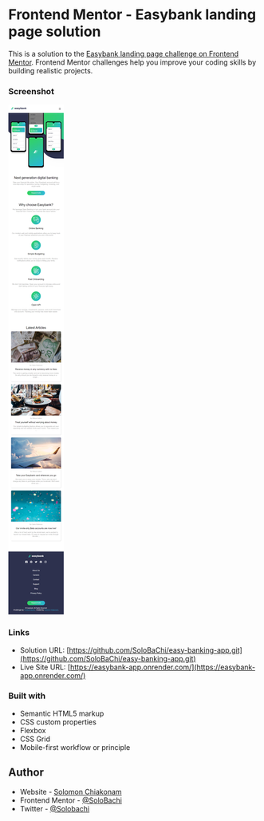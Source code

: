 # Frontend Mentor - Easybank landing page solution

This is a solution to the [Easybank landing page challenge on Frontend Mentor](https://www.frontendmentor.io/challenges/easybank-landing-page-WaUhkoDN). Frontend Mentor challenges help you improve your coding skills by building realistic projects. 

### Screenshot

![](./screenshot.jpg)


### Links
- Solution URL: [https://github.com/SoloBaChi/easy-banking-app.git](https://github.com/SoloBaChi/easy-banking-app.git)
- Live Site URL: [https://easybank-app.onrender.com/](https://easybank-app.onrender.com/)


### Built with

- Semantic HTML5 markup
- CSS custom properties
- Flexbox
- CSS Grid
- Mobile-first workflow or principle



## Author

- Website - [Solomon Chiakonam](https://solomon-chiakonam.onrender.com/)
- Frontend Mentor - [@SoloBachi](https://www.frontendmentor.io/profile/SoloBachi)
- Twitter - [@Solobachi](https://www.twitter.com/Solobachi)

